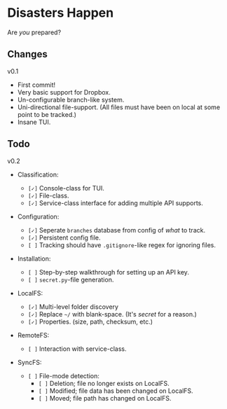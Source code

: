 Disasters Happen
================

Are *you* prepared?



Changes
-------

v0.1

+   First commit!
+   Very basic support for Dropbox.
+   Un-configurable branch-like system.
+   Uni-directional file-support. (All files must have been on local at some point to be tracked.)
+   Insane TUI.



Todo
----

v0.2

+   Classification:
    + `[✓]` Console-class for TUI.
    + `[✓]` File-class.
    + `[✓]` Service-class interface for adding multiple API supports.

+   Configuration:
    + `[✓]` Seperate `branches` database from config of *what* to track.
    + `[✓]` Persistent config file.
    + `[ ]` Tracking should have `.gitignore`-like regex for ignoring files.

+   Installation:
    + `[ ]` Step-by-step walkthrough for setting up an API key.
    + `[ ]` `secret.py`-file generation.

+   LocalFS:
    + `[✓]` Multi-level folder discovery 
    + `[✓]` Replace `~/` with blank-space. (It's *secret* for a reason.)
    + `[✓]` Properties. (size, path, checksum, etc.)

+   RemoteFS:
    + `[ ]` Interaction with service-class.

+   SyncFS:
    + `[ ]` File-mode detection:
        + `[ ]` Deletion; file no longer exists on LocalFS.
        + `[ ]` Modified; file data has been changed on LocalFS.
        + `[ ]` Moved; file path has changed on LocalFS.